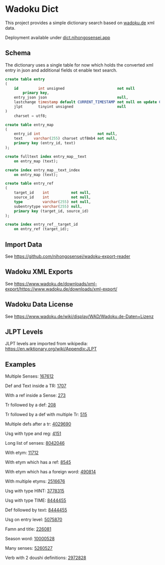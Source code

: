 # Wadoku Dict

This project provides a simple dictionary search based on [wadoku.de](https://wadoku.de)
xml data.

Deployment available under [dict.nihongosensei.app](https://dict.nihongosensei.app)

## Schema

The dictionary uses a single table for now which holds the converted xml entry in json and additional fields ot enable
text search.

```sql
create table entry
(
    id         int unsigned                        not null
        primary key,
    entry_json json                                null,
    lastchange timestamp default CURRENT_TIMESTAMP not null on update CURRENT_TIMESTAMP,
    jlpt       tinyint unsigned                    null
)
    charset = utf8;

create table entry_map
(
    entry_id int                          not null,
    text     varchar(255) charset utf8mb4 not null,
    primary key (entry_id, text)
);

create fulltext index entry_map__text
    on entry_map (text);

create index entry_map__text_index
    on entry_map (text);

create table entry_ref
(
    target_id    int          not null,
    source_id    int          not null,
    type         varchar(255) not null,
    subentrytype varchar(255) null,
    primary key (target_id, source_id)
);

create index entry_ref__target_id
    on entry_ref (target_id);
```

## Import Data

See https://github.com/nihongosensei/wadoku-export-reader

## Wadoku XML Exports

See https://www.wadoku.de/downloads/xml-export/https://www.wadoku.de/downloads/xml-export/

## Wadoku Data License

See https://www.wadoku.de/wiki/display/WAD/Wadoku.de-Daten+Lizenz

## JLPT Levels

JLPT levels are imported from wikipedia: https://en.wiktionary.org/wiki/Appendix:JLPT

## Examples

Multiple Senses: [167612](https://dict.nihongosensei.app/entry/167612)

Def and Text inside a TR: [1707](https://dict.nihongosensei.app/entry/1707)

With a ref inside a Sense: [273](https://dict.nihongosensei.app/entry/273)

Tr followed by a def: [208](https://dict.nihongosensei.app/entry/208)

Tr followed by a def with multiple Tr: [515](https://dict.nihongosensei.app/entry/515)

Multiple defs after a tr: [4029690](https://dict.nihongosensei.app/entry/4029690)

Usg with type and reg: [4151](https://dict.nihongosensei.app/entry/4151)

Long list of senses: [8042046](https://dict.nihongosensei.app/entry/8042046)

With etym: [11712](https://dict.nihongosensei.app/entry/11712)

With etym which has a ref: [8545](https://dict.nihongosensei.app/entry/8545)

With etym which has a foreign word: [490814](https://dict.nihongosensei.app/entry/490814)

With multiple etyms: [2516676](https://dict.nihongosensei.app/entry/2516676)

Usg with type HINT: [3778315](https://dict.nihongosensei.app/entry/3778315)

Usg with type TIME: [8444455](https://dict.nihongosensei.app/entry/8444455)

Def followed by text: [8444455](https://dict.nihongosensei.app/entry/8444455)

Usg on entry level: [5075870](https://dict.nihongosensei.app/entry/5075870)

Famn and title: [226081](https://dict.nihongosensei.app/entry/226081)

Season word: [10000528](https://dict.nihongosensei.app/entry/10000528)

Many senses: [5260527](https://dict.nihongosensei.app/entry/5260527)

Verb with 2 doushi definitions: [2972828](https://dict.nihongosensei.app/entry/2972828)
